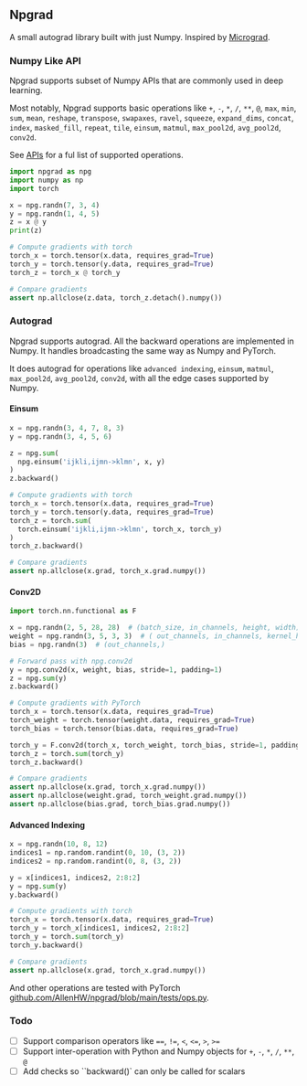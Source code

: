 ## Npgrad

A small autograd library built with just Numpy. Inspired by [Micrograd](https://github.com/karpathy/micrograd).


### Numpy Like API

Npgrad supports subset of Numpy APIs that are commonly used in deep learning.

Most notably, Npgrad supports basic operations like `+`, `-`, `*`, `/`, `**`, `@`, `max`, `min`, `sum`, `mean`, `reshape`, `transpose`, `swapaxes`, `ravel`, `squeeze`, `expand_dims`, `concat`, `index`, `masked_fill`, `repeat`, `tile`, `einsum`, `matmul`, `max_pool2d`, `avg_pool2d`, `conv2d`.

See [APIs](https://github.com/AllenHW/npgrad/blob/main/npgrad/api.py) for a ful list of supported operations.

```python
import npgrad as npg
import numpy as np
import torch

x = npg.randn(7, 3, 4)
y = npg.randn(1, 4, 5)
z = x @ y
print(z)

# Compute gradients with torch
torch_x = torch.tensor(x.data, requires_grad=True)
torch_y = torch.tensor(y.data, requires_grad=True)
torch_z = torch_x @ torch_y

# Compare gradients
assert np.allclose(z.data, torch_z.detach().numpy())
```


### Autograd

Npgrad supports autograd. All the backward operations are implemented in Numpy. It handles broadcasting the same way as Numpy and PyTorch.

It does autograd for operations like  `advanced indexing`, `einsum`, `matmul`, `max_pool2d`, `avg_pool2d`, `conv2d`, with all the edge cases supported by Numpy.


#### Einsum

```python
x = npg.randn(3, 4, 7, 8, 3)
y = npg.randn(3, 4, 5, 6)

z = npg.sum(
  npg.einsum('ijkli,ijmn->klmn', x, y)
)
z.backward()

# Compute gradients with torch
torch_x = torch.tensor(x.data, requires_grad=True)
torch_y = torch.tensor(y.data, requires_grad=True)
torch_z = torch.sum(
  torch.einsum('ijkli,ijmn->klmn', torch_x, torch_y)
)
torch_z.backward()

# Compare gradients
assert np.allclose(x.grad, torch_x.grad.numpy())
```

#### Conv2D

```python
import torch.nn.functional as F

x = npg.randn(2, 5, 28, 28)  # (batch_size, in_channels, height, width)
weight = npg.randn(3, 5, 3, 3)  # ( out_channels, in_channels, kernel_height, kernel_width)
bias = npg.randn(3)  # (out_channels,)

# Forward pass with npg.conv2d
y = npg.conv2d(x, weight, bias, stride=1, padding=1)
z = npg.sum(y)
z.backward()

# Compute gradients with PyTorch
torch_x = torch.tensor(x.data, requires_grad=True)
torch_weight = torch.tensor(weight.data, requires_grad=True)
torch_bias = torch.tensor(bias.data, requires_grad=True)

torch_y = F.conv2d(torch_x, torch_weight, torch_bias, stride=1, padding=1)
torch_z = torch.sum(torch_y)
torch_z.backward()

# Compare gradients
assert np.allclose(x.grad, torch_x.grad.numpy())
assert np.allclose(weight.grad, torch_weight.grad.numpy())
assert np.allclose(bias.grad, torch_bias.grad.numpy())
```

#### Advanced Indexing

```python
x = npg.randn(10, 8, 12)
indices1 = np.random.randint(0, 10, (3, 2))
indices2 = np.random.randint(0, 8, (3, 2))

y = x[indices1, indices2, 2:8:2]
y = npg.sum(y)
y.backward()

# Compute gradients with torch
torch_x = torch.tensor(x.data, requires_grad=True)
torch_y = torch_x[indices1, indices2, 2:8:2]
torch_y = torch.sum(torch_y)
torch_y.backward()

# Compare gradients
assert np.allclose(x.grad, torch_x.grad.numpy())
```


And other operations are tested with PyTorch [github.com/AllenHW/npgrad/blob/main/tests/ops.py](https://github.com/AllenHW/npgrad/blob/main/tests/ops.py).

### Todo

- [ ] Support comparison operators like `==`, `!=`, `<`, `<=`, `>`, `>=`
- [ ] Support inter-operation with Python and Numpy objects for `+`, `-`, `*`, `/`, `**`, `@`
- [ ] Add checks so ``backward()` can only be called for scalars